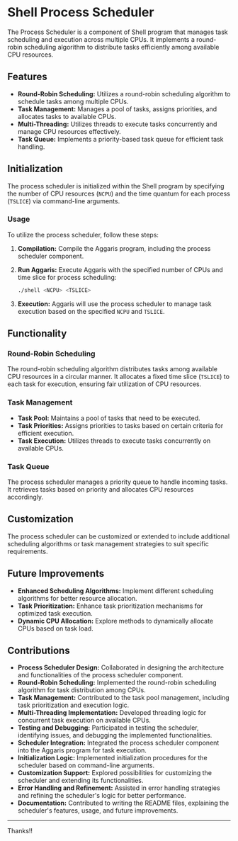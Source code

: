 # Shell Process Scheduler

The Process Scheduler is a component of Shell program that manages task scheduling and execution across multiple CPUs. It implements a round-robin scheduling algorithm to distribute tasks efficiently among available CPU resources.

## Features

- **Round-Robin Scheduling:** Utilizes a round-robin scheduling algorithm to schedule tasks among multiple CPUs.
- **Task Management:** Manages a pool of tasks, assigns priorities, and allocates tasks to available CPUs.
- **Multi-Threading:** Utilizes threads to execute tasks concurrently and manage CPU resources effectively.
- **Task Queue:** Implements a priority-based task queue for efficient task handling.

## Initialization

The process scheduler is initialized within the Shell program by specifying the number of CPU resources (`NCPU`) and the time quantum for each process (`TSLICE`) via command-line arguments.

### Usage

To utilize the process scheduler, follow these steps:

1. **Compilation:** Compile the Aggaris program, including the process scheduler component.

2. **Run Aggaris:** Execute Aggaris with the specified number of CPUs and time slice for process scheduling:

   ```bash
   ./shell <NCPU> <TSLICE>
   ```

3. **Execution:** Aggaris will use the process scheduler to manage task execution based on the specified `NCPU` and `TSLICE`.

## Functionality

### Round-Robin Scheduling

The round-robin scheduling algorithm distributes tasks among available CPU resources in a circular manner. It allocates a fixed time slice (`TSLICE`) to each task for execution, ensuring fair utilization of CPU resources.

### Task Management

- **Task Pool:** Maintains a pool of tasks that need to be executed.
- **Task Priorities:** Assigns priorities to tasks based on certain criteria for efficient execution.
- **Task Execution:** Utilizes threads to execute tasks concurrently on available CPUs.

### Task Queue

The process scheduler manages a priority queue to handle incoming tasks. It retrieves tasks based on priority and allocates CPU resources accordingly.

## Customization

The process scheduler can be customized or extended to include additional scheduling algorithms or task management strategies to suit specific requirements.

## Future Improvements

- **Enhanced Scheduling Algorithms:** Implement different scheduling algorithms for better resource allocation.
- **Task Prioritization:** Enhance task prioritization mechanisms for optimized task execution.
- **Dynamic CPU Allocation:** Explore methods to dynamically allocate CPUs based on task load.


## Contributions

- **Process Scheduler Design:** Collaborated in designing the architecture and functionalities of the process scheduler component.
- **Round-Robin Scheduling:** Implemented the round-robin scheduling algorithm for task distribution among CPUs.
- **Task Management:** Contributed to the task pool management, including task prioritization and execution logic.
- **Multi-Threading Implementation:** Developed threading logic for concurrent task execution on available CPUs.
- **Testing and Debugging:** Participated in testing the scheduler, identifying issues, and debugging the implemented functionalities.
- **Scheduler Integration:** Integrated the process scheduler component into the Aggaris program for task execution.
- **Initialization Logic:** Implemented initialization procedures for the scheduler based on command-line arguments.
- **Customization Support:** Explored possibilities for customizing the scheduler and extending its functionalities.
- **Error Handling and Refinement:** Assisted in error handling strategies and refining the scheduler's logic for better performance.
- **Documentation:** Contributed to writing the README files, explaining the scheduler's features, usage, and future improvements.

---
Thanks!!
